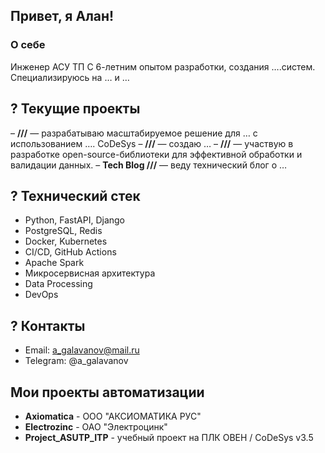 ## Привет, я Алан!

### О себе
Инженер АСУ ТП С 6-летним опытом разработки, создания ….систем. 
Специализируюсь на … и …

## ? Текущие проекты
– **///** — разрабатываю масштабируемое решение для … с использованием …. CoDeSys 
– **///** — создаю …
– **///** — участвую в разработке open-source-библиотеки для эффективной обработки и валидации данных.
– **Tech Blog ///** — веду технический блог о …

## ? Технический стек
- Python, FastAPI, Django
- PostgreSQL, Redis
- Docker, Kubernetes
- CI/CD, GitHub Actions
- Apache Spark
- Микросервисная архитектура
- Data Processing
- DevOps

## ? Контакты
- Email: a_galavanov@mail.ru
- Telegram: @a_galavanov


## Мои проекты автоматизации
- **Axiomatica** - ООО "АКСИОМАТИКА РУС"
- **Electrozinc** - ОАО "Электроцинк"
- **Project_ASUTP_ITP** - учебный проект на ПЛК ОВЕН / CoDeSys v3.5

